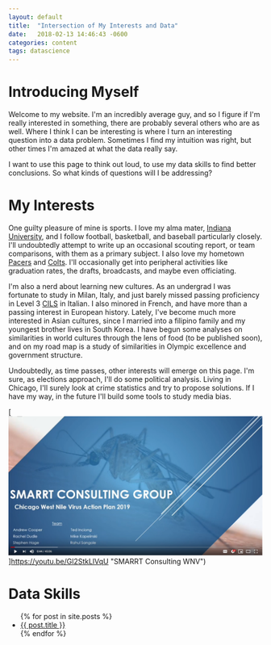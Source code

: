 ```yaml
---
layout: default
title:  "Intersection of My Interests and Data"
date:   2018-02-13 14:46:43 -0600
categories: content
tags: datascience
---
```


# Introducing Myself
Welcome to my website. I'm an incredibly average guy, and so I figure if I'm really interested in something, there are probably several others who are as well. Where I think I can be interesting is where I turn an interesting question into a data problem. Sometimes I find my intuition was right, but other times I'm amazed at what the data really  say.

I want to use this page to think out loud, to use my data skills to find better conclusions. So what kinds of questions will I be addressing?

# My Interests
One guilty pleasure of mine is sports. I love my alma mater, [Indiana University](https://www.iuhoosiers.com), and I follow football, basketball, and baseball particularly closely. I'll undoubtedly attempt to write up an occasional scouting report, or team comparisons, with them as a primary subject. I also love my hometown [Pacers](http://www.nba.com/pacers/) and [Colts](http://www.colts.com/). I'll occasionally get into peripheral activities like graduation rates, the drafts, broadcasts, and maybe even officiating.

I'm also a nerd about learning new cultures. As an undergrad I was fortunate to study in Milan, Italy, and just barely missed passing proficiency in Level 3 [CILS](https://en.wikipedia.org/wiki/Certification_of_Italian_as_a_Foreign_Language) in Italian. I also minored in French, and have more than a passing interest in European history. Lately, I've become much more interested in Asian cultures, since I married into a filipino family and my youngest brother lives in South Korea. I have begun some analyses on similarities in world cultures through the lens of food (to be published soon), and on my road map is a study of similarities in Olympic excellence and government structure.

Undoubtedly, as time passes, other interests will emerge on this page. I'm sure, as elections approach, I'll do some political analysis. Living in Chicago, I'll surely look at crime statistics and try to propose solutions. If I have my way, in the future I'll build some tools to study media bias.

[![WestNileVirus Presentation](https://raw.githubusercontent.com/stephenhage/stephenhage.github.io/master/images/WNV/SMARRT_Vid_Thumbnail.PNG)]https://youtu.be/Gl2StkLlVqU "SMARRT Consulting WNV")

# Data Skills


<ul>
  {% for post in site.posts %}
    <li>
      <a href="{{ post.url }}">{{ post.title }}</a>
    </li>
  {% endfor %}
</ul>
